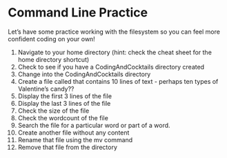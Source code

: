 # Command Line Practice

Let’s have some practice working with the filesystem so you can feel more confident coding on your own!

1.  Navigate to your home directory (hint: check the cheat sheet for the home directory shortcut)
2.  Check to see if you have a CodingAndCocktails directory created
3.  Change into the CodingAndCocktails directory
4.  Create a file called that contains 10 lines of text - perhaps ten types of Valentine’s candy??
5.  Display the first 3 lines of the file
6.  Display the last 3 lines of the file
7.  Check the size of the file
8.  Check the wordcount of the file
9.  Search the file for a particular word or part of a word.
10.  Create another file without any content
11.  Rename that file using the mv command
12.  Remove that file from the directory